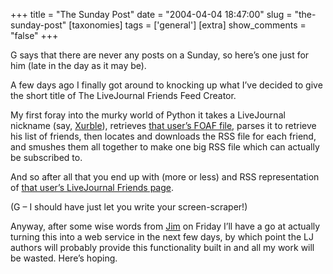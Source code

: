 +++
title = "The Sunday Post"
date = "2004-04-04 18:47:00"
slug = "the-sunday-post"
[taxonomies]
tags = ['general']
[extra]
show_comments = "false"
+++

G says that there are never any posts on a Sunday, so here’s one just for him (late in the day as it may be).

A few days ago I finally got around to knocking up what I’ve decided to give the short title of The LiveJournal Friends Feed Creator.

My first foray into the murky world of Python it takes a LiveJournal nickname (say, [Xurble](http://xurble.livejournal.com/)), retrieves [that user’s FOAF file](http://xurble.livejournal.com/data/foaf), parses it to retrieve his list of friends, then locates and downloads the RSS file for each friend, and smushes them all together to make one big RSS file which can actually be subscribed to.

And so after all that you end up with (more or less) and RSS representation of [that user’s LiveJournal Friends page](http://xurble.livejournal.com/friends).

(G – I should have just let you write your screen-scraper!)

Anyway, after some wise words from [Jim](http://feetup.org/blog) on Friday I’ll have a go at actually turning this into a web service in the next few days, by which point the LJ authors will probably provide this functionality built in and all my work will be wasted. Here’s hoping.
